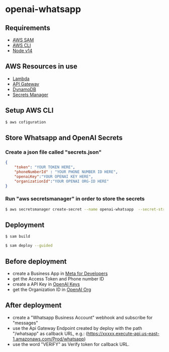 # openai-whatsapp
## Requirements
* [AWS SAM](https://docs.aws.amazon.com/serverless-application-model/latest/developerguide/serverless-sam-cli-install.html)
* [AWS CLI](https://aws.amazon.com/pt/cli/)
* [Node v14](https://nodejs.org/en/blog/release/v14.17.3/)

## AWS Resources in use
* [Lambda](https://aws.amazon.com/lambda/)
* [API Gateway](https://aws.amazon.com/api-gateway/)
* [DynamoDB](https://aws.amazon.com/dynamodb/)
* [Secrets Manager](https://aws.amazon.com/secrets-manager/)

## Setup AWS CLI
```bash
$ aws cofiguration
```

## Store Whatsapp and OpenAI Secrets
### Create a json file called "secrets.json"
```json
{
    "token": "YOUR TOKEN HERE",
    "phoneNumberId" : "YOUR PHONE NUMBER ID HERE",
    "openaiKey":"YOUR OPENAI KEY HERE",
    "organizationId":"YOUR OPENAI ORG-ID HERE"
}
```
### Run "aws secretsmanager" in order to store the secrets
```bash
$ aws secretsmanager create-secret --name openai-whatsapp  --secret-string file://secrets.json
```

## Deployment
```bash
$ sam build
```
```bash
$ sam deploy --guided
```

## Before deployment
* create a Business App in [Meta for Developers](https://developers.facebook.com)
* get the Access Token and Phone number ID
* create a API Key in [OpenAI Keys](https://beta.openai.com/account/api-keys)
* get the Organization ID in [OpenAI Org](https://beta.openai.com/account/org-settings)

## After deployment
* create a "Whatsapp Business Account" webhook and subscribe for "messages"
* use the Api Gateway Endpoint created by deploy with the path "/whatsapp" as callback URL, e.g.: (https://xxxxx.execute-api.us-east-1.amazonaws.com/Prod/whatsapp)
* use the word "VERIFY" as Verify token for callback URL.